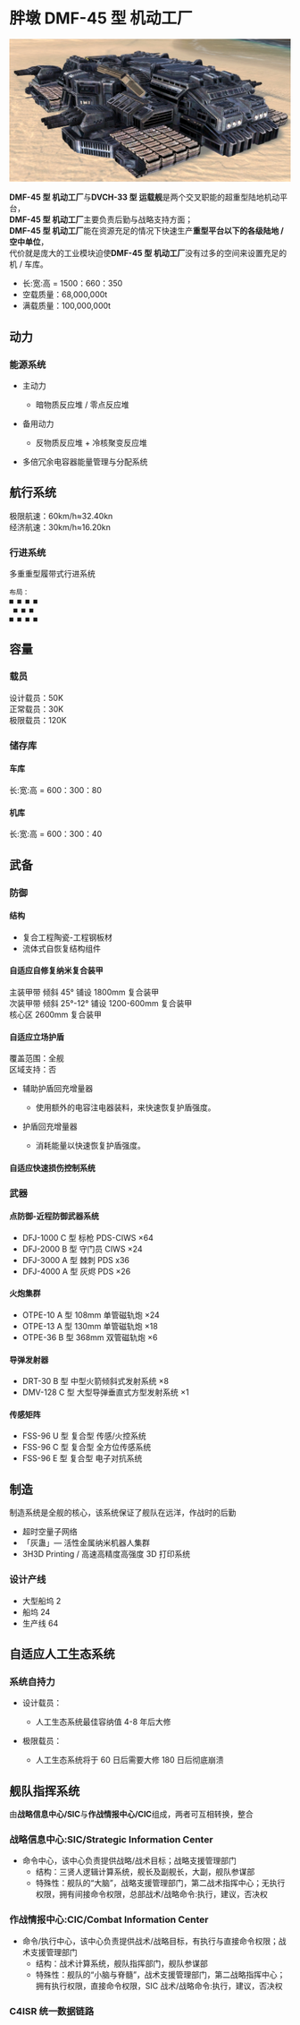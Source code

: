 # 胖墩 DMF-45 型 机动工厂

![DMF-45型 机动工厂 侧视图](./img/DMF-45.jpg)

**DMF-45 型 机动工厂**与**DVCH-33 型 运载舰**是两个交叉职能的超重型陆地机动平台，  
**DMF-45 型 机动工厂**主要负责后勤与战略支持方面；  
**DMF-45 型 机动工厂**能在资源充足的情况下快速生产**重型平台以下的各级陆地 / 空中单位**，  
代价就是庞大的工业模块迫使**DMF-45 型 机动工厂**没有过多的空间来设置充足的机 / 车库。

- 长:宽:高 = 1500：660：350
- 空载质量：68,000,000t
- 满载质量：100,000,000t

## 动力

### 能源系统

- 主动力
  - 暗物质反应堆 / 零点反应堆

- 备用动力
  - 反物质反应堆 + 冷核聚变反应堆

- 多倍冗余电容器能量管理与分配系统

## 航行系统

极限航速：60km/h≈32.40kn  
经济航速：30km/h≈16.20kn

### 行进系统

多重重型履带式行进系统

```text
布局：
■ ■ ■ ■
 ■ ■ ■
■ ■ ■ ■
```

## 容量

### 载员

设计载员：50K  
正常载员：30K  
极限载员：120K

### 储存库

#### 车库

长:宽:高 = 600：300：80

#### 机库

长:宽:高 = 600：300：40

## 武备

### 防御

#### 结构

- 复合工程陶瓷-工程钢板材
- 流体式自恢复结构组件

#### 自适应自修复纳米复合装甲

主装甲带 倾斜 45° 铺设 1800mm 复合装甲  
次装甲带 倾斜 25°-12° 铺设 1200-600mm 复合装甲  
核心区 2600mm 复合装甲

#### 自适应立场护盾

覆盖范围：全舰  
区域支持：否

- 辅助护盾回充增量器
  - 使用额外的电容注电器装料，来快速恢复护盾强度。

- 护盾回充增量器
  - 消耗能量以快速恢复护盾强度。

#### 自适应快速损伤控制系统

### 武器

#### 点防御-近程防御武器系统

- DFJ-1000 C 型 标枪 PDS-CIWS ×64
- DFJ-2000 B 型 守门员 CIWS ×24
- DFJ-3000 A 型 棘刺 PDS x36
- DFJ-4000 A 型 灰烬 PDS ×26

#### 火炮集群

- OTPE-10 A 型 108mm 单管磁轨炮 ×24
- OTPE-13 A 型 130mm 单管磁轨炮 ×18
- OTPE-36 B 型 368mm 双管磁轨炮 ×6

#### 导弹发射器

- DRT-30 B 型 中型火箭倾斜式发射系统 ×8
- DMV-128 C 型 大型导弹垂直式方型发射系统 ×1

#### 传感矩阵

- FSS-96 U 型 复合型 传感/火控系统
- FSS-96 C 型 复合型 全方位传感系统
- FSS-96 E 型 复合型 电子对抗系统

## 制造

制造系统是全舰的核心，该系统保证了舰队在远洋，作战时的后勤

- 超时空量子网络
- 「灰蛊」— 活性金属纳米机器人集群
- 3H3D Printing / 高速高精度高强度 3D 打印系统

### 设计产线

- 大型船坞 2
- 船坞 24
- 生产线 64

## 自适应人工生态系统

### 系统自持力

- 设计载员：
  - 人工生态系统最佳容纳值 4-8 年后大修

- 极限载员：
  - 人工生态系统将于 60 日后需要大修 180 日后彻底崩溃

## 舰队指挥系统

由**战略信息中心/SIC**与**作战情报中心/CIC**组成，两者可互相转换，整合

### 战略信息中心:SIC/Strategic Information Center

- 命令中心，该中心负责提供战略/战术目标；战略支援管理部门
  - 结构：三贤人逻辑计算系统，舰长及副舰长，大副，舰队参谋部
  - 特殊性：舰队的“大脑”，战略支援管理部门，第二战术指挥中心；无执行权限，拥有间接命令权限，总部战术/战略命令:执行，建议，否决权

### 作战情报中心:CIC/Combat Information Center

- 命令/执行中心，该中心负责提供战术/战略目标，有执行与直接命令权限；战术支援管理部门
  - 结构：战术计算系统，舰队指挥部门，舰队参谋部
  - 特殊性：舰队的“小脑与脊髓”，战术支援管理部门，第二战略指挥中心；拥有执行权限，直接命令权限，SIC 战术/战略命令:执行，建议，否决权

### C4ISR 统一数据链路
